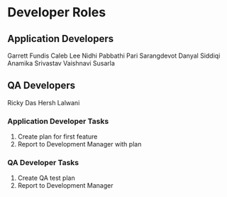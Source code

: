 # Developer Roles

## Application Developers
Garrett Fundis
Caleb Lee
Nidhi Pabbathi
Pari Sarangdevot
Danyal Siddiqi
Anamika Srivastav
Vaishnavi Susarla

## QA Developers
Ricky Das
Hersh Lalwani

### Application Developer Tasks
1. Create plan for first feature
2. Report to Development Manager with plan

### QA Developer Tasks
1. Create QA test plan
2. Report to Development Manager
